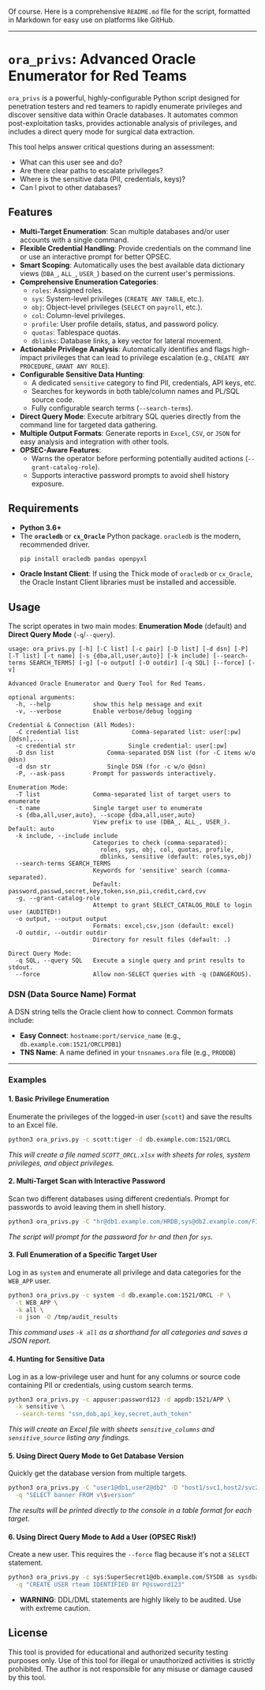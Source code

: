 Of course. Here is a comprehensive `README.md` file for the script, formatted in Markdown for easy use on platforms like GitHub.

---

# `ora_privs`: Advanced Oracle Enumerator for Red Teams

`ora_privs` is a powerful, highly-configurable Python script designed for penetration testers and red teamers to rapidly enumerate privileges and discover sensitive data within Oracle databases. It automates common post-exploitation tasks, provides actionable analysis of privileges, and includes a direct query mode for surgical data extraction.

This tool helps answer critical questions during an assessment:
- What can this user see and do?
- Are there clear paths to escalate privileges?
- Where is the sensitive data (PII, credentials, keys)?
- Can I pivot to other databases?

## Features

- **Multi-Target Enumeration**: Scan multiple databases and/or user accounts with a single command.
- **Flexible Credential Handling**: Provide credentials on the command line or use an interactive prompt for better OPSEC.
- **Smart Scoping**: Automatically uses the best available data dictionary views (`DBA_`, `ALL_`, `USER_`) based on the current user's permissions.
- **Comprehensive Enumeration Categories**:
  - `roles`: Assigned roles.
  - `sys`: System-level privileges (`CREATE ANY TABLE`, etc.).
  - `obj`: Object-level privileges (`SELECT` on `payroll`, etc.).
  - `col`: Column-level privileges.
  - `profile`: User profile details, status, and password policy.
  - `quotas`: Tablespace quotas.
  - `dblinks`: Database links, a key vector for lateral movement.
- **Actionable Privilege Analysis**: Automatically identifies and flags high-impact privileges that can lead to privilege escalation (e.g., `CREATE ANY PROCEDURE`, `GRANT ANY ROLE`).
- **Configurable Sensitive Data Hunting**:
  - A dedicated `sensitive` category to find PII, credentials, API keys, etc.
  - Searches for keywords in both table/column names and PL/SQL source code.
  - Fully configurable search terms (`--search-terms`).
- **Direct Query Mode**: Execute arbitrary SQL queries directly from the command line for targeted data gathering.
- **Multiple Output Formats**: Generate reports in `Excel`, `CSV`, or `JSON` for easy analysis and integration with other tools.
- **OPSEC-Aware Features**:
  - Warns the operator before performing potentially audited actions (`--grant-catalog-role`).
  - Supports interactive password prompts to avoid shell history exposure.

## Requirements

- **Python 3.6+**
- The **`oracledb`** or **`cx_Oracle`** Python package. `oracledb` is the modern, recommended driver.
  ```bash
  pip install oracledb pandas openpyxl
  ```
- **Oracle Instant Client**: If using the Thick mode of `oracledb` or `cx_Oracle`, the Oracle Instant Client libraries must be installed and accessible.

## Usage

The script operates in two main modes: **Enumeration Mode** (default) and **Direct Query Mode** (`-q`/`--query`).

```
usage: ora_privs.py [-h] [-C list] [-c pair] [-D list] [-d dsn] [-P] [-T list] [-t name] [-s {dba,all,user,auto}] [-k include] [--search-terms SEARCH_TERMS] [-g] [-o output] [-O outdir] [-q SQL] [--force] [-v]

Advanced Oracle Enumerator and Query Tool for Red Teams.

optional arguments:
  -h, --help            show this help message and exit
  -v, --verbose         Enable verbose/debug logging

Credential & Connection (All Modes):
  -C credential list               Comma-separated list: user[:pw][@dsn],...
  -c credential str               Single credential: user[:pw]
  -D dsn list               Comma-separated DSN list (for -C items w/o @dsn)
  -d dsn str                Single DSN (for -c w/o @dsn)
  -P, --ask-pass        Prompt for passwords interactively.

Enumeration Mode:
  -T list               Comma-separated list of target users to enumerate
  -t name               Single target user to enumerate
  -s {dba,all,user,auto}, --scope {dba,all,user,auto}
                        View prefix to use (DBA_, ALL_, USER_). Default: auto
  -k include, --include include
                        Categories to check (comma-separated):
                          roles, sys, obj, col, quotas, profile,
                          dblinks, sensitive (default: roles,sys,obj)
  --search-terms SEARCH_TERMS
                        Keywords for 'sensitive' search (comma-separated).
                        Default: password,passwd,secret,key,token,ssn,pii,credit,card,cvv
  -g, --grant-catalog-role
                        Attempt to grant SELECT_CATALOG_ROLE to login user (AUDITED!)
  -o output, --output output
                        Formats: excel,csv,json (default: excel)
  -O outdir, --outdir outdir
                        Directory for result files (default: .)

Direct Query Mode:
  -q SQL, --query SQL   Execute a single query and print results to stdout.
  --force               Allow non-SELECT queries with -q (DANGEROUS).

```

### DSN (Data Source Name) Format

A DSN string tells the Oracle client how to connect. Common formats include:
- **Easy Connect**: `hostname:port/service_name` (e.g., `db.example.com:1521/ORCLPDB1`)
- **TNS Name**: A name defined in your `tnsnames.ora` file (e.g., `PRODDB`)

---

### Examples

#### 1. Basic Privilege Enumeration
Enumerate the privileges of the logged-in user (`scott`) and save the results to an Excel file.

```bash
python3 ora_privs.py -c scott:tiger -d db.example.com:1521/ORCL
```
*This will create a file named `SCOTT_ORCL.xlsx` with sheets for roles, system privileges, and object privileges.*

#### 2. Multi-Target Scan with Interactive Password
Scan two different databases using different credentials. Prompt for passwords to avoid leaving them in shell history.

```bash
python3 ora_privs.py -C "hr@db1.example.com/HRDB,sys@db2.example.com/FINDB as sysdba" -P
```
*The script will prompt for the password for `hr` and then for `sys`.*

#### 3. Full Enumeration of a Specific Target User
Log in as `system` and enumerate all privilege and data categories for the `WEB_APP` user.

```bash
python3 ora_privs.py -c system -d db.example.com:1521/ORCL -P \
  -t WEB_APP \
  -k all \
  -o json -O /tmp/audit_results
```
*This command uses `-k all` as a shorthand for all categories and saves a JSON report.*

#### 4. Hunting for Sensitive Data
Log in as a low-privilege user and hunt for any columns or source code containing PII or credentials, using custom search terms.

```bash
python3 ora_privs.py -c appuser:password123 -d appdb:1521/APP \
  -k sensitive \
  --search-terms "ssn,dob,api_key,secret,auth_token"
```
*This will create an Excel file with sheets `sensitive_columns` and `sensitive_source` listing any findings.*

#### 5. Using Direct Query Mode to Get Database Version
Quickly get the database version from multiple targets.

```bash
python3 ora_privs.py -C "user1@db1,user2@db2" -D "host1/svc1,host2/svc2" -P \
  -q "SELECT banner FROM v\$version"
```
*The results will be printed directly to the console in a table format for each target.*

#### 6. Using Direct Query Mode to Add a User (OPSEC Risk!)
Create a new user. This requires the `--force` flag because it's not a `SELECT` statement.

```bash
python3 ora_privs.py -c sys:SuperSecret1@db.example.com/SYSDB as sysdba --force \
  -q "CREATE USER rteam IDENTIFIED BY P@ssword123"
```
* **WARNING**: DDL/DML statements are highly likely to be audited. Use with extreme caution.

## License

This tool is provided for educational and authorized security testing purposes only. Use of this tool for illegal or unauthorized activities is strictly prohibited. The author is not responsible for any misuse or damage caused by this tool.
